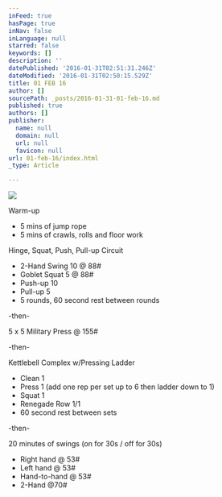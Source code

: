 ```yaml
---
inFeed: true
hasPage: true
inNav: false
inLanguage: null
starred: false
keywords: []
description: ''
datePublished: '2016-01-31T02:51:31.246Z'
dateModified: '2016-01-31T02:50:15.529Z'
title: 01 FEB 16
author: []
sourcePath: _posts/2016-01-31-01-feb-16.md
published: true
authors: []
publisher:
  name: null
  domain: null
  url: null
  favicon: null
url: 01-feb-16/index.html
_type: Article

---
```

![](https://the-grid-user-content.s3-us-west-2.amazonaws.com/5dbcbecc-d0be-4e9f-999d-66f9461714b8.jpg)

Warm-up

* 5 mins of jump rope
* 5 mins of crawls, rolls and floor work

Hinge, Squat, Push, Pull-up Circuit

* 2-Hand Swing 10 @ 88\#
* Goblet Squat 5 @ 88\#
* Push-up 10
* Pull-up 5
* 5 rounds, 60 second rest between rounds

-then-

5 x 5 Military Press @ 155\#

-then-

Kettlebell Complex w/Pressing Ladder

* Clean 1
* Press 1 (add one rep per set up to 6 then ladder down to 1)
* Squat 1
* Renegade Row 1/1
* 60 second rest between sets

-then-

20 minutes of swings (on for 30s / off for 30s)

* Right hand @ 53\#
* Left hand @ 53\#
* Hand-to-hand @ 53\#
* 2-Hand @70\#